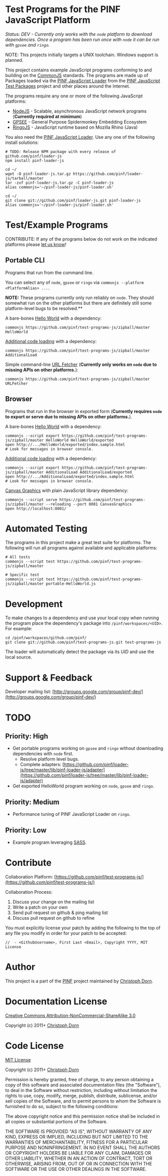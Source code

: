 Test Programs for the PINF JavaScript Platform
==============================================

*Status: DEV - Currently only works with the `node` platform to download dependencies. Once a program
has been run once with `node` it can be run with `gpsee` and `ringo`.*

NOTE: This projects initially targets a UNIX toolchain. Windows support is planned.

This project contains example JavaScript programs conforming to and building
on the [CommonJS](http://commonjs.org/) standards. The programs are made up
of Packages loaded via the [PINF JavaScript Loader](https://github.com/pinf/loader-js)
from the [PINF JavaScript Test Packages](https://github.com/pinf/test-packages-js) 
project and other places around the Internet.

The programs require any one or more of the following JavaScript platforms:

  * [NodeJS](http://nodejs.org/) - Scalable, asynchronous JavaScript network programs (**Currently required at minimum**)
  * [GPSEE](http://code.google.com/p/gpsee/wiki/Building) - General Purpose Spidermonkey Embedding Ecosystem
  * [RingoJS](http://ringojs.org/downloads) - JavaScript runtime based on Mozilla Rhino (Java)

You also need the [PINF JavaScript Loader](https://github.com/pinf/loader-js). Use
any one of the following install solutions:

    # TODO: Release NPM package with every release of github.com/pinf/loader-js
    npm install pinf-loader-js
    
    cd ~/
    wget -O pinf-loader-js.tar.gz https://github.com/pinf/loader-js/tarball/master
    tar -zxf pinf-loader-js.tar.gz -C pinf-loader-js
    alias commonjs='~/pinf-loader-js/pinf-loader.sh'
    
    cd ~/
    git clone git://github.com/pinf/loader-js.git pinf-loader-js
    alias commonjs='~/pinf-loader-js/pinf-loader.sh'


Test/Example Programs
=====================

CONTRIBUTE: If any of the programs below do not work on the indicated platforms please 
[let us know](http://groups.google.com/group/pinf-dev/)!

Portable CLI
------------

Programs that run from the command line.

You can select any of `node`, `gpsee` or `ringo` via `commonjs --platform <PlatformAlias> ...`.

**NOTE:** These programs currently only run reliably on `node`. They should somewhat run on the other platforms
but there are definitely still some platform-level bugs to be resolved.**

A bare-bones [Hello World](https://github.com/pinf/test-programs-js/tree/master/HelloWorld) with a dependency:

    commonjs https://github.com/pinf/test-programs-js/zipball/master HelloWorld

[Additional code loading](https://github.com/pinf/test-programs-js/tree/master/AdditionalLoad) with a dependency:

    commonjs https://github.com/pinf/test-programs-js/zipball/master AdditionalLoad

Simple command-line [URL Fetcher](https://github.com/pinf/test-programs-js/tree/master/URLFetcher) (**Currently only works on `node` due to missing APIs on other platforms.**):

    commonjs https://github.com/pinf/test-programs-js/zipball/master URLFetcher


Browser
-------

Programs that run in the browser in exported form (**Currently requires `node` to export or serve due to missing APIs on other platforms.**).

A bare-bones [Hello World](https://github.com/pinf/test-programs-js/tree/master/HelloWorld) with a dependency:

    commonjs --script export https://github.com/pinf/test-programs-js/zipball/master HelloWorld HelloWorld/exported
    open http://.../HelloWorld/exported/index.sample.html
    # Look for messages in browser console.

[Additional code loading](https://github.com/pinf/test-programs-js/tree/master/AdditionalLoad) with a dependency:

    commonjs --script export https://github.com/pinf/test-programs-js/zipball/master AdditionalLoad AdditionalLoad/exported
    open http://.../AdditionalLoad/exported/index.sample.html
    # Look for messages in browser console.

[Canvas Graphics](https://github.com/pinf/test-programs-js/tree/master/CanvasGraphics) with plain JavaScript library dependency:

    commonjs --script serve https://github.com/pinf/test-programs-js/zipball/master --reloading --port 8081 CanvasGraphics
    open http://localhost:8081/


Automated Testing
=================

The programs in this project make a great test suite for platforms. The following will run
all programs against available and applicable platforms:

    # All tests
    commonjs --script test https://github.com/pinf/test-programs-js/zipball/master 
    
    # Specific test
    commonjs --script test https://github.com/pinf/test-programs-js/zipball/master portable-HelloWorld.js


Development
===========

To make changes to a dependency and use your local copy when running the program place the dependency's
package into `/pinf/workspaces/<UID>`. For example:

    cd /pinf/workspaces/github.com/pinf/
    git clone git://github.com/pinf/test-programs-js.git test-programs-js

The loader will automatically detect the package via its *UID* and use the local source.


Support & Feedback
==================

Developer mailing list: [http://groups.google.com/group/pinf-dev/](http://groups.google.com/group/pinf-dev/)


TODO
====

Priority: High
--------------

  * Get portable programs working on `gpsee` and `ringo` without downloading dependencies with `node` first.
    * Resolve platform level bugs.
    * Complete adapters: [https://github.com/pinf/loader-js/tree/master/lib/pinf-loader-js/adapter](https://github.com/pinf/loader-js/tree/master/lib/pinf-loader-js/adapter)
  * Get exported HelloWorld program working on `node`, `gpsee` and `ringo`.

Priority: Medium
----------------

  * Performance tuning of PINF JavaScript Loader on `ringo`.

Priority: Low
-------------

  * Example program leveraging [SASS](http://sass-lang.com/).


Contribute
==========

Collaboration Platform: [https://github.com/pinf/test-programs-js/](https://github.com/pinf/test-programs-js/)

Collaboration Process:

  1. Discuss your change on the mailing list
  2. Write a patch on your own
  3. Send pull request on github & ping mailing list
  4. Discuss pull request on github to refine

You must explicitly license your patch by adding the following to the top of any file you modify
in order for your patch to be accepted:

    //  - <GithubUsername>, First Last <Email>, Copyright YYYY, MIT License


Author
======

This project is a part of the [PINF](http://www.christophdorn.com/Research/#PINF) project maintained by
[Christoph Dorn](http://www.christophdorn.com/).


Documentation License
=====================

[Creative Commons Attribution-NonCommercial-ShareAlike 3.0](http://creativecommons.org/licenses/by-nc-sa/3.0/)

Copyright (c) 2011+ [Christoph Dorn](http://www.christophdorn.com/)


Code License
============

[MIT License](http://www.opensource.org/licenses/mit-license.php)

Copyright (c) 2011+ [Christoph Dorn](http://www.christophdorn.com/)

Permission is hereby granted, free of charge, to any person obtaining a copy
of this software and associated documentation files (the "Software"), to deal
in the Software without restriction, including without limitation the rights
to use, copy, modify, merge, publish, distribute, sublicense, and/or sell
copies of the Software, and to permit persons to whom the Software is
furnished to do so, subject to the following conditions:

The above copyright notice and this permission notice shall be included in
all copies or substantial portions of the Software.

THE SOFTWARE IS PROVIDED "AS IS", WITHOUT WARRANTY OF ANY KIND, EXPRESS OR
IMPLIED, INCLUDING BUT NOT LIMITED TO THE WARRANTIES OF MERCHANTABILITY,
FITNESS FOR A PARTICULAR PURPOSE AND NONINFRINGEMENT. IN NO EVENT SHALL THE
AUTHORS OR COPYRIGHT HOLDERS BE LIABLE FOR ANY CLAIM, DAMAGES OR OTHER
LIABILITY, WHETHER IN AN ACTION OF CONTRACT, TORT OR OTHERWISE, ARISING FROM,
OUT OF OR IN CONNECTION WITH THE SOFTWARE OR THE USE OR OTHER DEALINGS IN
THE SOFTWARE.
